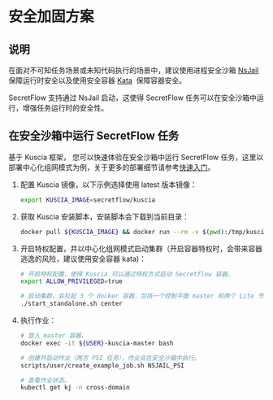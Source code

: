 # 安全加固方案

## 说明

在面对不可知任务场景或未知代码执行的场景中，建议使用进程安全沙箱 [NsJail](https://github.com/google/nsjail) 保障运行时安全以及使用安全容器 [Kata](https://github.com/kata-containers/kata-containers)  保障容器安全。

SecretFlow 支持通过 NsJail 启动，这使得 SecretFlow 任务可以在安全沙箱中运行，增强任务运行时的安全性。

## 在安全沙箱中运行 SecretFlow 任务

基于 Kuscia 框架， 您可以快速体验在安全沙箱中运行 SecretFlow 任务，这里以部署中心化组网模式为例，关于更多的部署细节请参考[快速入门](../getting_started/quickstart_cn.md)。

1. 配置 Kuscia 镜像，以下示例选择使用 latest 版本镜像：

    ```bash
    export KUSCIA_IMAGE=secretflow/kuscia
    ```

2. 获取 Kuscia 安装脚本，安装脚本会下载到当前目录：

    ```bash
    docker pull ${KUSCIA_IMAGE} && docker run --rm -v $(pwd):/tmp/kuscia ${KUSCIA_IMAGE} cp -f /home/kuscia/scripts/deploy/start_standalone.sh /tmp/kuscia
    ```

3. 开启特权配置，并以中心化组网模式启动集群（开启容器特权时，会带来容器逃逸的风险，建议使用安全容器 kata)：

    ```bash
    # 开启特权配置，使得 Kuscia 可以通过特权方式启动 Secretflow 容器。
    export ALLOW_PRIVILEGED=true

    # 启动集群，会拉起 3 个 docker 容器，包括一个控制平面 master 和两个 Lite 节点 alice 和 bob。
    ./start_standalone.sh center
    ```

4. 执行作业：

    ```bash
    # 登入 master 容器。
    docker exec -it ${USER}-kuscia-master bash

    # 创建并启动作业（两方 PSI 任务），作业会在安全沙箱中执行。
    scripts/user/create_example_job.sh NSJAIL_PSI

    # 查看作业状态。
    kubectl get kj -n cross-domain
    ```
